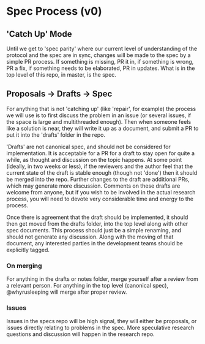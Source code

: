 # Spec Process (v0)

## 'Catch Up' Mode

Until we get to 'spec parity' where our current level of understanding of the protocol and the spec are in sync, changes will be made to the spec by a simple PR process. If something is missing, PR it in, if something is wrong, PR a fix, if something needs to be elaborated, PR in updates. What is in the top level of this repo, in master, is the spec.

## Proposals -> Drafts -> Spec

For anything that is not 'catching up' (like 'repair', for example) the process we will use is to first discuss the problem in an issue (or several issues, if the space is large and multithreaded enough). Then when someone feels like a solution is near, they will write it up as a document, and submit a PR to put it into the 'drafts' folder in the repo.

'Drafts' are not canonical spec, and should not be considered for implementation. It is acceptable for a PR for a draft to stay open for quite a while, as thought and discussion on the topic happens. At some point (ideally, in two weeks or less), if the reviewers and the author feel that the current state of the draft is stable enough (though not 'done') then it should be merged into the repo. Further changes to the draft are additional PRs, which may generate more discussion. Comments on these drafts are welcome from anyone, but if you wish to be involved in the actual research process, you will need to devote very considerable time and energy to the process.

Once there is agreement that the draft should be implemented, it should then get moved from the drafts folder, into the top level along with other spec documents. This process should just be a simple renaming, and should not generate any discussion. Along with the moving of that document, any interested parties in the development teams should be explicitly tagged.

### On merging

For anything in the drafts or notes folder, merge yourself after a review from a relevant person. For anything in the top level (canonical spec), @whyrusleeping will merge after proper review.

### Issues

Issues in the specs repo will be high signal, they will either be proposals, or issues directly relating to problems in the spec. More speculative research questions and discussion will happen in the research repo.
